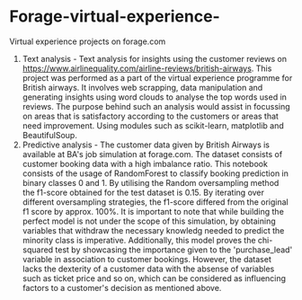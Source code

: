 # Forage-virtual-experience-
Virtual experience projects on forage.com
1. Text analysis - Text analysis for insights using the customer reviews on https://www.airlinequality.com/airline-reviews/british-airways. This project was performed as a part of the virtual experience programme for British airways. It involves web scrapping, data manipulation and generating insights using word clouds to analyse the top words used in reviews. The purpose behind such an analysis would assist in focussing on areas that is satisfactory according to the customers or areas that need improvement. Using modules such as scikit-learn, matplotlib and BeautifulSoup.
2. Predictive analysis - The customer data given by British Airways is available at BA's job simulation at forage.com. The dataset consists of customer booking data with a high imbalance ratio. This notebook consists of the usage of RandomForest to classify booking prediction in binary classes 0 and 1. By utilising the Random oversampling method the f1-score obtained for the test dataset is 0.15. By iterating over different oversampling strategies, the f1-score differed from the original f1 score by approx. 100%. It is important to note that while building the perfect model is not under the scope of this simulation, by obtaining variables that withdraw the necessary knowledg needed to predict the minority class is imperative.
Additionally, this model proves the chi-squared test by showcasing the importance given to the 'purchase_lead' variable in association to customer bookings. However, the dataset lacks the dexterity of a customer data with the absense of variables such as ticket price and so on, which can be considered as influencing factors to a customer's decision as mentioned above. 
